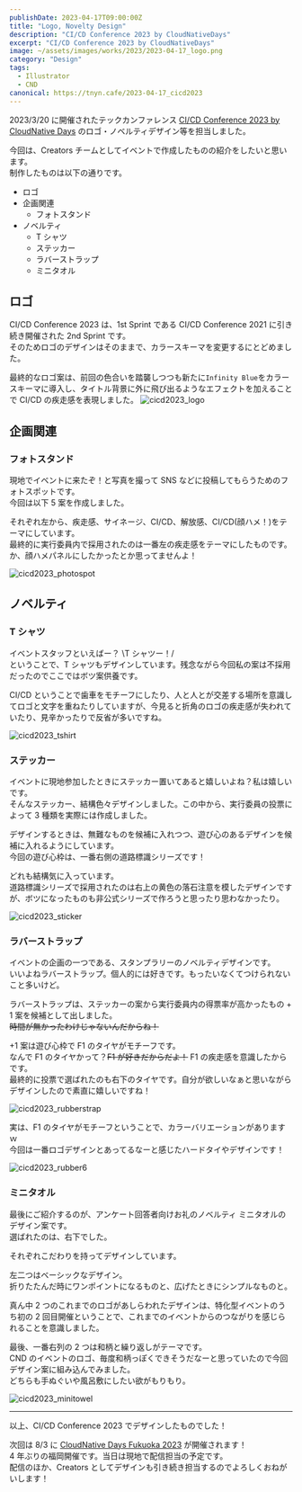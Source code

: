 ```yaml
---
publishDate: 2023-04-17T09:00:00Z
title: "Logo, Novelty Design"
description: "CI/CD Conference 2023 by CloudNativeDays"
excerpt: "CI/CD Conference 2023 by CloudNativeDays"
image: ~/assets/images/works/2023/2023-04-17_logo.png
category: "Design"
tags:
  - Illustrator
  - CND
canonical: https://tnyn.cafe/2023-04-17_cicd2023
---
```


2023/3/20 に開催されたテックカンファレンス [CI/CD Conference 2023 by CloudNative Days](https://event.cloudnativedays.jp/cicd2023) のロゴ・ノベルティデザイン等を担当しました。

今回は、Creators チームとしてイベントで作成したものの紹介をしたいと思います。  
制作したものは以下の通りです。

- ロゴ
- 企画関連
  - フォトスタンド
- ノベルティ
  - T シャツ
  - ステッカー
  - ラバーストラップ
  - ミニタオル

## ロゴ

CI/CD Conference 2023 は、1st Sprint である CI/CD Conference 2021 に引き続き開催された 2nd Sprint です。  
そのためロゴのデザインはそのままで、カラースキーマを変更するにとどめました。

最終的なロゴ案は、前回の色合いを踏襲しつつも新たに`Infinity Blue`をカラースキーマに導入し、タイトル背景に外に飛び出るようなエフェクトを加えることで CI/CD の疾走感を表現しました。
![cicd2023_logo](images/works/2023-04-17/2023-04-17_logo.png)

## 企画関連

### フォトスタンド

現地でイベントに来たぞ！と写真を撮って SNS などに投稿してもらうためのフォトスポットです。  
今回は以下 5 案を作成しました。

それぞれ左から、疾走感、サイネージ、CI/CD、解放感、CI/CD(顔ハメ！)をテーマにしています。  
最終的に実行委員内で採用されたのは一番左の疾走感をテーマにしたものです。  
か、顔ハメパネルにしたかったとか思ってませんよ！

![cicd2023_photospot](images/works/2023-04-17/2023-04-17_photostand.png)

## ノベルティ

### T シャツ

イベントスタッフといえばー？ \T シャツー！/  
ということで、T シャツもデザインしています。残念ながら今回私の案は不採用だったのでここではボツ案供養です。

CI/CD ということで歯車をモチーフにしたり、人と人とが交差する場所を意識してロゴと文字を重ねたりしていますが、今見ると折角のロゴの疾走感が失われていたり、見辛かったりで反省が多いですね。

![cicd2023_tshirt](images/works/2023-04-17/2023-04-17_tshirt.png)

### ステッカー

イベントに現地参加したときにステッカー置いてあると嬉しいよね？私は嬉しいです。  
そんなステッカー、結構色々デザインしました。この中から、実行委員の投票によって 3 種類を実際には作成しました。

デザインするときは、無難なものを候補に入れつつ、遊び心のあるデザインを候補に入れるようにしています。  
今回の遊び心枠は、一番右側の道路標識シリーズです！

どれも結構気に入っています。  
道路標識シリーズで採用されたのは右上の黄色の落石注意を模したデザインですが、ボツになったものも非公式シリーズで作ろうと思ったり思わなかったり。

![cicd2023_sticker](images/works/2023-04-17/2023-04-17_sticker.png)

### ラバーストラップ

イベントの企画の一つである、スタンプラリーのノベルティデザインです。  
いいよねラバーストラップ。個人的には好きです。もったいなくてつけられないこと多いけど。

ラバーストラップは、ステッカーの案から実行委員内の得票率が高かったもの + 1 案を候補として出しました。  
~~時間が無かったわけじゃないんだからね！~~

+1 案は遊び心枠で F1 のタイヤがモチーフです。  
なんで F1 のタイヤかって？~~F1 が好きだからだよ！~~ F1 の疾走感を意識したからです。  
最終的に投票で選ばれたのも右下のタイヤです。自分が欲しいなぁと思いながらデザインしたので素直に嬉しいですね！

![cicd2023_rubberstrap](images/works/2023-04-17/2023-04-17_rubberstrap.png)

実は、F1 のタイヤがモチーフということで、カラーバリエーションがありますｗ  
今回は一番ロゴデザインとあってるなーと感じたハードタイやデザインです！

![cicd2023_rubber6](images/works/2023-04-17/2023-04-17_rubber6.png)

### ミニタオル

最後にご紹介するのが、アンケート回答者向けお礼のノベルティ ミニタオルのデザイン案です。  
選ばれたのは、右下でした。

それぞれこだわりを持ってデザインしています。

左二つはベーシックなデザイン。  
折りたたんだ時にワンポイントになるものと、広げたときにシンプルなものと。

真ん中 2 つのこれまでのロゴがあしらわれたデザインは、特化型イベントのうち初の 2 回目開催ということで、これまでのイベントからのつながりを感じられることを意識しました。

最後、一番右列の 2 つは和柄と繰り返しがテーマです。  
CND のイベントのロゴ、毎度和柄っぽくできそうだなーと思っていたので今回デザイン案に組み込んでみました。  
どちらも手ぬぐいや風呂敷にしたい欲がもりもり。

![cicd2023_minitowel](images/works/2023-04-17/2023-04-17_minitowel.png)

---

以上、CI/CD Conference 2023 でデザインしたものでした！

次回は 8/3 に [CloudNative Days Fukuoka 2023](https://event.cloudnativedays.jp/cndf2023) が開催されます！  
4 年ぶりの福岡開催です。当日は現地で配信担当の予定です。  
配信のほか、Creators としてデザインも引き続き担当するのでよろしくおねがいします！
